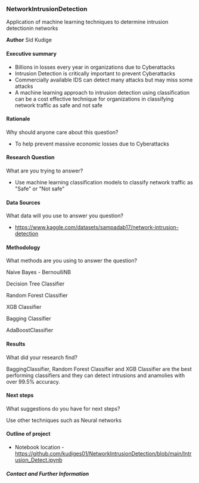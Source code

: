 ### NetworkIntrusionDetection
Application of machine learning techniques to determine intrusion detectionin networks

**Author**
Sid Kudige

#### Executive summary

- Billions in losses every year in organizations due to Cyberattacks
- Intrusion Detection is critically important to prevent Cyberattacks
- Commercially available IDS can detect many attacks but may miss some attacks 
- A machine learning approach to intrusion detection using classification can be a cost effective technique for organizations in classifying network traffic as safe and not safe

#### Rationale
Why should anyone care about this question?

- To help prevent massive economic losses due to Cyberattacks

#### Research Question
What are you trying to answer?

- Use machine learning classification models to classify network traffic as "Safe" or "Not safe"

#### Data Sources
What data will you use to answer you question?

- https://www.kaggle.com/datasets/sampadab17/network-intrusion-detection

#### Methodology
What methods are you using to answer the question?

   Naive Bayes - BernoulliNB
   
   Decision Tree Classifier
   
   Random Forest Classifier
   
   XGB Classifier
   
   Bagging Classifier
   
   AdaBoostClassifier

#### Results
What did your research find?

BaggingClassifier, Random Forest Classifier and XGB Classifier are the best performing classifiers and they can detect intrusions and anamolies with over 99.5% accuracy.

#### Next steps
What suggestions do you have for next steps?

Use other techniques such as Neural networks

#### Outline of project

- Notebook location - https://github.com/kudiges01/NetworkIntrusionDetection/blob/main/Intrusion_Detect.ipynb

##### Contact and Further Information

